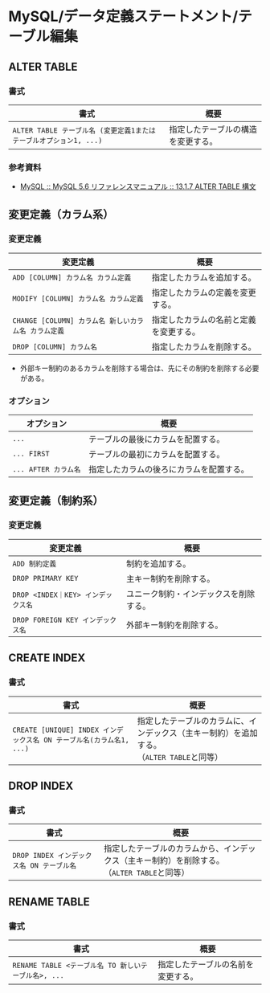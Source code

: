 # MySQL/データ定義ステートメント/テーブル編集

## ALTER TABLE

### 書式

| 書式                                                         | 概要                               |
| ------------------------------------------------------------ | ---------------------------------- |
| `ALTER TABLE テーブル名 (変更定義1またはテーブルオプション1, ...)` | 指定したテーブルの構造を変更する。 |

### 参考資料

- [MySQL :: MySQL 5.6 リファレンスマニュアル :: 13.1.7 ALTER TABLE 構文](https://dev.mysql.com/doc/refman/5.6/ja/alter-table.html)

## 変更定義（カラム系）

### 変更定義

| 変更定義                                             | 概要                                   |
| ---------------------------------------------------- | -------------------------------------- |
| `ADD [COLUMN] カラム名 カラム定義`                   | 指定したカラムを追加する。             |
| `MODIFY [COLUMN] カラム名 カラム定義`                | 指定したカラムの定義を変更する。       |
| `CHANGE [COLUMN] カラム名 新しいカラム名 カラム定義` | 指定したカラムの名前と定義を変更する。 |
| `DROP [COLUMN] カラム名`                             | 指定したカラムを削除する。             |

- 外部キー制約のあるカラムを削除する場合は、先にその制約を削除する必要がある。

### オプション

| オプション           | 概要                                     |
| -------------------- | ---------------------------------------- |
| `...`           | テーブルの最後にカラムを配置する。       |
| `... FIRST`      | テーブルの最初にカラムを配置する。       |
| `... AFTER カラム名` | 指定したカラムの後ろにカラムを配置する。 |

## 変更定義（制約系）

### 変更定義

| 変更定義                           | 概要                                   |
| ---------------------------------- | -------------------------------------- |
| `ADD 制約定義`                     | 制約を追加する。                       |
| `DROP PRIMARY KEY`                 | 主キー制約を削除する。                 |
| `DROP <INDEX｜KEY> インデックス名` | ユニーク制約・インデックスを削除する。 |
| `DROP FOREIGN KEY インデックス名`  | 外部キー制約を削除する。               |

## CREATE INDEX

### 書式

| 書式                                                         | 概要                                                         |
| ------------------------------------------------------------ | ------------------------------------------------------------ |
| `CREATE [UNIQUE] INDEX インデックス名 ON テーブル名(カラム名1, ...)` | 指定したテーブルのカラムに、インデックス（主キー制約）を追加する。<br />（`ALTER TABLE`と同等） |

## DROP INDEX

### 書式

| 書式                                      | 概要                                                         |
| ----------------------------------------- | ------------------------------------------------------------ |
| `DROP INDEX インデックス名 ON テーブル名` | 指定したテーブルのカラムから、インデックス（主キー制約）を削除する。<br />（`ALTER TABLE`と同等） |

## RENAME TABLE

### 書式

| 書式                                                 | 概要                               |
| ---------------------------------------------------- | ---------------------------------- |
| `RENAME TABLE <テーブル名 TO 新しいテーブル名>, ...` | 指定したテーブルの名前を変更する。 |
